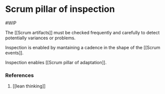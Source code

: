 # Scrum pillar of inspection
#WIP 

The [[Scrum artifacts]] must be checked frequently and carefully to detect potentially variances or problems.

Inspection is enabled by mantaining a cadence in the shape of the [[Scrum events]].

Inspection enables [[Scrum pillar of adaptation]].

### References
1. [[lean thinking]]